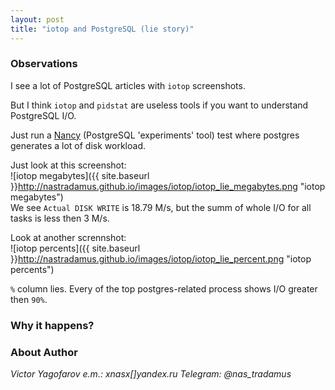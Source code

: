 ```yaml
---
layout: post
title: "iotop and PostgreSQL (lie story)"
---
```


### Observations

I see a lot of PostgreSQL articles with `iotop` screenshots.

But I think `iotop` and `pidstat` are useless tools if you want to understand PostgreSQL I/O.

Just run a [Nancy](http://gitlab.com/postgres.ai/nancy/) (PostgreSQL 'experiments' tool)  test where postgres generates a lot of disk workload.  

Just look at this screenshot:  
![iotop megabytes]({{ site.baseurl }}http://nastradamus.github.io/images/iotop/iotop_lie_megabytes.png "iotop megabytes")  
We see `Actual DISK WRITE` is 18.79 M/s, but the summ of whole I/O for all tasks is less then 3 M/s.  

Look at another scrennshot:  
![iotop percents]({{ site.baseurl }}http://nastradamus.github.io/images/iotop/iotop_lie_percent.png "iotop percents")  

`%` column lies. Every of the top postgres-related process shows I/O greater then `90%`.  

### Why it happens?


### About Author

_Victor Yagofarov_
_e.m.: xnasx[]yandex.ru_
_Telegram: @nas_tradamus_

